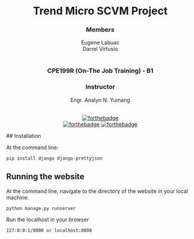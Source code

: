<div align='center'>

# Trend Micro SCVM Project
### Members
Eugene Labuac <br>
Darrel Virtusio <br><br>

### CPE199R (On-The Job Training) - B1 
### Instructor
Engr. Analyn N. Yumang
<br><br>
  
[![forthebadge](https://forthebadge.com/images/badges/made-with-python.svg)](https://forthebadge.com)<br>
[![forthebadge](https://forthebadge.com/images/badges/uses-html.svg)](https://forthebadge.com)
[![forthebadge](https://forthebadge.com/images/badges/uses-css.svg)](https://forthebadge.com)

</div>
## Installation

At the command line:
```
pip install django django-prettyjson
```

## Running the website

At the command line, navigate to the directory of the website in your local machine:
```
python manage.py runserver
```

Run the localhost in your browser
```
127:0:0:1/8000 or localhost:8000
```
